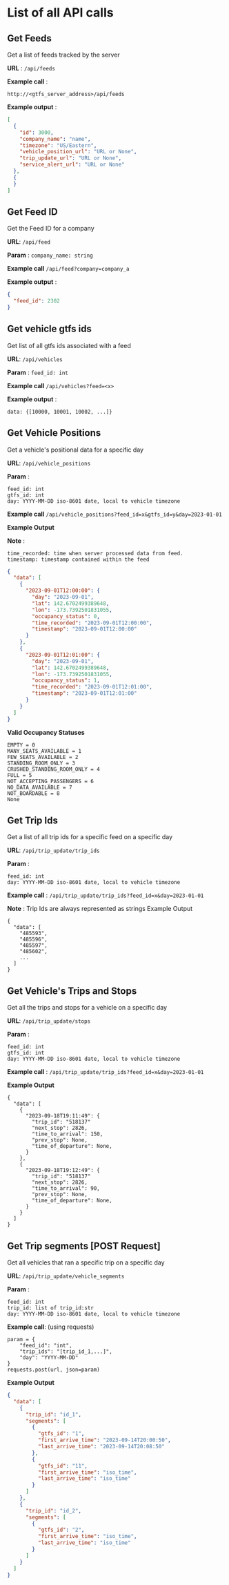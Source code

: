 # List of all API calls

## Get Feeds

Get a list of feeds tracked by the server

**URL** : `/api/feeds`

**Example call** :

```
http://<gtfs_server_address>/api/feeds
```

**Example output** :

```json
[
  {
    "id": 3000,
    "company_name": "name",
    "timezone": "US/Eastern",
    "vehicle_position_url": "URL or None",
    "trip_update_url": "URL or None",
    "service_alert_url": "URL or None"
  },
  {
  }
]
```

## Get Feed ID

Get the Feed ID for a company

**URL**: `/api/feed`

**Param** : `company_name: string`

**Example call** `/api/feed?company=company_a`

**Example output** :

```json
{
  "feed_id": 2302
}
```

## Get vehicle gtfs ids

Get list of all gtfs ids associated with a feed

**URL**: `/api/vehicles`

**Param** : `feed_id: int`

**Example call** `/api/vehicles?feed=<x>`

**Example output** :

```
data: {[10000, 10001, 10002, ...]}
```

## Get Vehicle Positions

Get a vehicle's positional data for a specific day

**URL**: `/api/vehicle_positions`

**Param** :

```
feed_id: int
gtfs_id: int
day: YYYY-MM-DD iso-8601 date, local to vehicle timezone
```

**Example call** `/api/vehicle_positions?feed_id=x&gtfs_id=y&day=2023-01-01`

**Example Output**

**Note** :

```
time_recorded: time when server processed data from feed. 
timestamp: timestamp contained within the feed
```

```json
{
  "data": [
    {
      "2023-09-01T12:00:00": {
        "day": "2023-09-01",
        "lat": 142.6702499389648,
        "lon": -173.7392501831055,
        "occupancy_status": 0,
        "time_recorded": "2023-09-01T12:00:00",
        "timestamp": "2023-09-01T12:00:00"
      }
    },
    {
      "2023-09-01T12:01:00": {
        "day": "2023-09-01",
        "lat": 142.6702499389648,
        "lon": -173.7392501831055,
        "occupancy_status": 1,
        "time_recorded": "2023-09-01T12:01:00",
        "timestamp": "2023-09-01T12:01:00"
      }
    }
  ]
}
```

**Valid Occupancy Statuses**

```
EMPTY = 0
MANY_SEATS_AVAILABLE = 1
FEW_SEATS_AVAILABLE = 2
STANDING_ROOM_ONLY = 3
CRUSHED_STANDING_ROOM_ONLY = 4
FULL = 5
NOT_ACCEPTING_PASSENGERS = 6
NO_DATA_AVAILABLE = 7
NOT_BOARDABLE = 8
None
```

## Get Trip Ids

Get a list of all trip ids for a specific feed on a specific day

**URL**: `/api/trip_update/trip_ids`

**Param** :

```
feed_id: int
day: YYYY-MM-DD iso-8601 date, local to vehicle timezone
```

**Example call** : `/api/trip_update/trip_ids?feed_id=x&day=2023-01-01`

**Note** : Trip Ids are always represented as strings
Example Output

```
{
  "data": [
    "485593",
    "485596",
    "485597",
    "485602",
    ...
  ]
}
```

## Get Vehicle's Trips and Stops

Get all the trips and stops for a vehicle on a specific day

**URL**: `/api/trip_update/stops`

**Param** :

```
feed_id: int
gtfs_id: int
day: YYYY-MM-DD iso-8601 date, local to vehicle timezone
```

**Example call** : `/api/trip_update/trip_ids?feed_id=x&day=2023-01-01`

**Example Output**
```
{
  "data": [
    {
      "2023-09-18T19:11:49": {
        "trip_id": "518137"
        "next_stop": 2826,
        "time_to_arrival": 150,
        "prev_stop": None,
        "time_of_departure": None,
      }
    },
    {
      "2023-09-18T19:12:49": {
        "trip_id": "518137"
        "next_stop": 2826,
        "time_to_arrival": 90,
        "prev_stop": None,
        "time_of_departure": None,
      }
    }
  ]
}
```
## Get Trip segments [POST Request]

Get all vehicles that ran a specific trip on a specific day

**URL**: `/api/trip_update/vehicle_segments`

**Param** :

```
feed_id: int
trip_id: list of trip_id:str
day: YYYY-MM-DD iso-8601 date, local to vehicle timezone
```

**Example call**: (using requests)

```
param = {
    "feed_id": "int",
    "trip_ids": "[trip_id_1,...]",
    "day": "YYYY-MM-DD"
}
requests.post(url, json=param)
```

**Example Output**

```json
{
  "data": [
    {
      "trip_id": "id_1",
      "segments": [
        {
          "gtfs_id": "1",
          "first_arrive_time": "2023-09-14T20:00:50",
          "last_arrive_time": "2023-09-14T20:08:50"
        },
        {
          "gtfs_id": "11",
          "first_arrive_time": "iso_time",
          "last_arrive_time": "iso_time"
        }
      ]
    },
    {
      "trip_id": "id_2",
      "segments": [
        {
          "gtfs_id": "2",
          "first_arrive_time": "iso_time",
          "last_arrive_time": "iso_time"
        }
      ]
    }
  ]
}
```